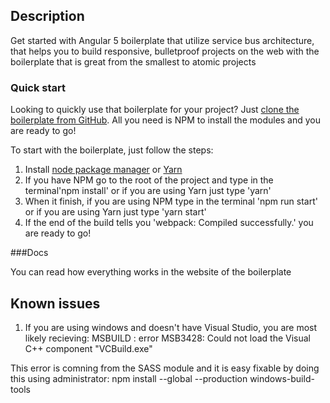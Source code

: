 ## Description
Get started with Angular 5 boilerplate that utilize service bus architecture, that helps you to build responsive, bulletproof projects on the web with the boilerplate that is great from the smallest to atomic projects

### Quick start
Looking to quickly use that boilerplate for your project? Just [clone the boilerplate from GitHub](https://github.com/DJilanov/Angular5-event-driven-boilerplate). All you need is NPM to install the modules and you are ready to go!

To start with the boilerplate, just follow the steps:

1. Install [node package manager](https://docs.npmjs.com/cli/install) or [Yarn](https://yarnpkg.com/en/)
2. If you have NPM go to the root of the project and type in the terminal'npm install' or if you are using Yarn just type 'yarn'
3. When it finish, if you are using NPM type in the terminal 'npm run start' or if you are using Yarn just type 'yarn start'
4. If the end of the build tells you 'webpack: Compiled successfully.' you are ready to go!


###Docs

You can read how everything works in the website of the boilerplate

## Known issues

1. If you are using windows and doesn't have Visual Studio, you are most likely recieving:
    MSBUILD : error MSB3428: Could not load the Visual C++ component "VCBuild.exe" 

This error is comning from the SASS module and it is easy fixable by doing this using administrator:
    npm install --global --production windows-build-tools